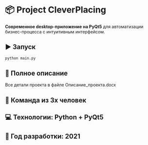 # 📦 Project CleverPlacing

**Современное desktop-приложение на PyQt5** для автоматизации бизнес-процесса с интуитивным интерфейсом.

## ▶️ Запуск
```bash
python main.py
```

## 📄 Полное описание
Все детали проекта в файле Описание_проекта.docx

## 👥 Команда из 3х человек

## 💻 Технологии: Python + PyQt5

## 📅 Год разработки: 2021
